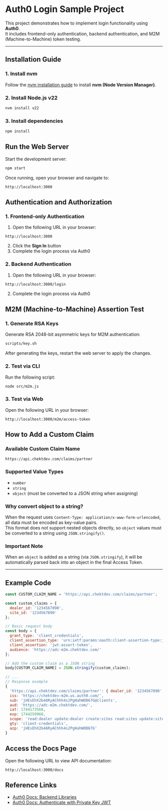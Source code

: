 # Auth0 Login Sample Project

This project demonstrates how to implement login functionality using **Auth0**.  
It includes frontend-only authentication, backend authentication, and M2M (Machine-to-Machine) token testing.

---

## Installation Guide

### 1. Install nvm

Follow the [nvm installation guide](https://github.com/nvm-sh/nvm) to install **nvm (Node Version Manager)**.

### 2. Install Node.js v22

```bash
nvm install v22
```

### 3. Install dependencies

```bash
npm install
```

## Run the Web Server

Start the development server:

```bash
npm start
```

Once running, open your browser and navigate to:

```
http://localhost:3000
```

## Authentication and Authorization

### 1. Frontend-only Authentication

1. Open the following URL in your browser:

```
http://localhost:3000
```
2. Click the **Sign In** button  
3. Complete the login process via Auth0

### 2. Backend Authentication

1. Open the following URL in your browser:

```
http://localhost:3000/login
```

2. Complete the login process via Auth0

## M2M (Machine-to-Machine) Assertion Test

### 1. Generate RSA Keys

Generate RSA 2048-bit asymmetric keys for M2M authentication:

```bash
scripts/key.sh
```

After generating the keys, restart the web server to apply the changes.

### 2. Test via CLI

Run the following script:

```bash
node src/m2m.js
```

### 3. Test via Web

Open the following URL in your browser:

```
http://localhost:3000/m2m/access-token
```

## How to Add a Custom Claim

### Available Custom Claim Name
  `https://api.chektdev.com/claims/partner`

### Supported Value Types  
  - `number`  
  - `string`  
  - `object` (must be converted to a JSON string when assigning)

### Why convert object to a string?
  When the request uses `Content-Type: application/x-www-form-urlencoded`, all data must be encoded as key-value pairs.  
  This format does not support nested objects directly, so `object` values must be converted to a string using `JSON.stringify()`.

### Important Note  
  When an `object` is added as a string (via `JSON.stringify`), it will be automatically parsed back into an object in the final Access Token.

---

## Example Code

```javascript
const CUSTOM_CLAIM_NAME = 'https://api.chektdev.com/claims/partner';

const custom_claims = {
  dealer_id: '1234567890',
  site_id: '1234567890'
};

// Basic request body
const body = {
  grant_type: 'client_credentials',
  client_assertion_type: 'urn:ietf:params:oauth:client-assertion-type:jwt-bearer',
  client_assertion: 'jwt-assert-token',
  audience: 'https://adc-m2m.chektdev.com/'
};

// Add the custom claim as a JSON string
body[CUSTOM_CLAIM_NAME] = JSON.stringify(custom_claims);

// ...
// Response example
{
  'https://api.chektdev.com/claims/partner': { dealer_id: '1234567890', site_id: '1234567890' },
  iss: 'https://chektdev-m2m.us.auth0.com/',
  sub: 'jHEsEhX2b46RyAChhh4s2PgHahWOB67G@clients',
  aud: 'https://adc-m2m.chektdev.com/',
  iat: 1744173568,
  exp: 1744259968,
  scope: 'read:dealer update:dealer create:sites read:sites update:sites delete:sites read:site_contacts create:site_contacts update:site_contacts delete:site_contacts create:devices read:devices update:devices delete:devices create:monitoring_stations read:monitoring_stations update:monitoring_stations delete:monitoring_stations',
  gty: 'client-credentials',
  azp: 'jHEsEhX2b46RyAChhh4s2PgHahWOB67G'
}
```

## Access the Docs Page

Open the following URL to view API documentation:

```
http://localhost:3000/docs
```

## Reference Links

- [Auth0 Docs: Backend Libraries](https://auth0.com/docs/libraries)
- [Auth0 Docs: Authenticate with Private Key JWT](https://auth0.com/docs/get-started/authentication-and-authorization-flow/authenticate-with-private-key-jwt)

